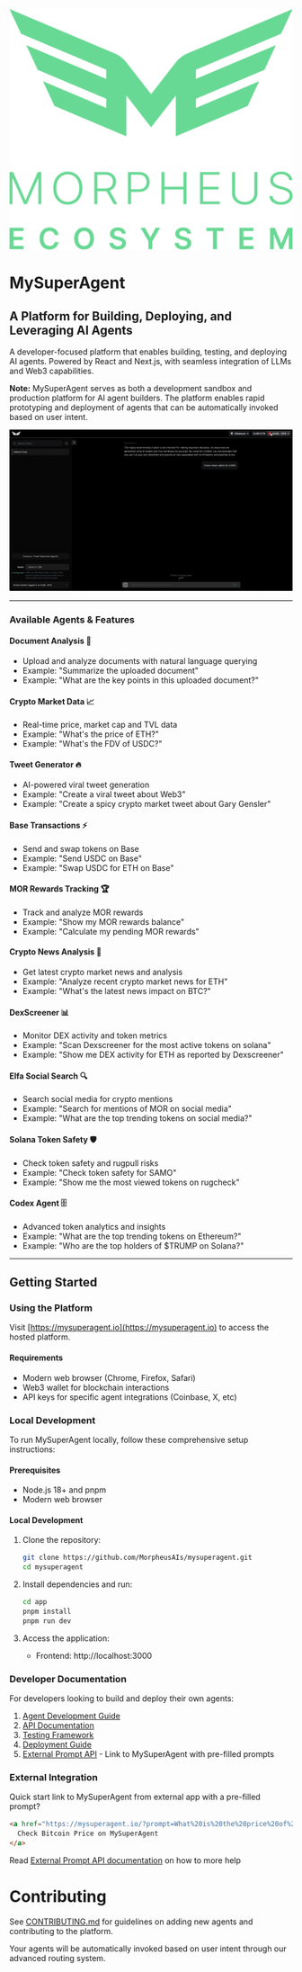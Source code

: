 ![morpheus ecosystem](static/morpheus-ecosystem@3x_green.png)

# MySuperAgent

## A Platform for Building, Deploying, and Leveraging AI Agents

A developer-focused platform that enables building, testing, and deploying AI agents. Powered by React and Next.js, with seamless integration of LLMs and Web3 capabilities.

**Note:** MySuperAgent serves as both a development sandbox and production platform for AI agent builders. The platform enables rapid prototyping and deployment of agents that can be automatically invoked based on user intent.

![UI](static/demo.gif)

---

### Available Agents & Features

#### Document Analysis 📄

- Upload and analyze documents with natural language querying
- Example: "Summarize the uploaded document"
- Example: "What are the key points in this uploaded document?"

#### Crypto Market Data 📈

- Real-time price, market cap and TVL data
- Example: "What's the price of ETH?"
- Example: "What's the FDV of USDC?"

#### Tweet Generator 🔥

- AI-powered viral tweet generation
- Example: "Create a viral tweet about Web3"
- Example: "Create a spicy crypto market tweet about Gary Gensler"

#### Base Transactions ⚡

- Send and swap tokens on Base
- Example: "Send USDC on Base"
- Example: "Swap USDC for ETH on Base"

#### MOR Rewards Tracking 🏆

- Track and analyze MOR rewards
- Example: "Show my MOR rewards balance"
- Example: "Calculate my pending MOR rewards"

#### Crypto News Analysis 📰

- Get latest crypto market news and analysis
- Example: "Analyze recent crypto market news for ETH"
- Example: "What's the latest news impact on BTC?"

#### DexScreener 📊

- Monitor DEX activity and token metrics
- Example: "Scan Dexscreener for the most active tokens on solana"
- Example: "Show me DEX activity for ETH as reported by Dexscreener"

#### Elfa Social Search 🔍

- Search social media for crypto mentions
- Example: "Search for mentions of MOR on social media"
- Example: "What are the top trending tokens on social media?"

#### Solana Token Safety 🛡️

- Check token safety and rugpull risks
- Example: "Check token safety for SAMO"
- Example: "Show me the most viewed tokens on rugcheck"

#### Codex Agent 🗄️

- Advanced token analytics and insights
- Example: "What are the top trending tokens on Ethereum?"
- Example: "Who are the top holders of $TRUMP on Solana?"

---

## Getting Started

### Using the Platform

Visit [https://mysuperagent.io](https://mysuperagent.io) to access the hosted platform.

#### Requirements

- Modern web browser (Chrome, Firefox, Safari)
- Web3 wallet for blockchain interactions
- API keys for specific agent integrations (Coinbase, X, etc)

### Local Development

To run MySuperAgent locally, follow these comprehensive setup instructions:

#### Prerequisites

- Node.js 18+ and pnpm
- Modern web browser

#### Local Development

1. Clone the repository:

   ```bash
   git clone https://github.com/MorpheusAIs/mysuperagent.git
   cd mysuperagent
   ```

2. Install dependencies and run:

   ```bash
   cd app
   pnpm install
   pnpm run dev
   ```

3. Access the application:
   - Frontend: http://localhost:3000

### Developer Documentation

For developers looking to build and deploy their own agents:

1. [Agent Development Guide](docs/agent-development-guide.md)
2. [API Documentation](docs/available-apis-guide.md)
3. [Testing Framework](docs/testing-framework-guide.md)
4. [Deployment Guide](docs/deployment-guide.md)
5. [External Prompt API](app/docs/external-prompt-api.md) - Link to MySuperAgent with pre-filled prompts

### External Integration

Quick start link to MySuperAgent from external app with a pre-filled prompt?

```html
<a href="https://mysuperagent.io/?prompt=What%20is%20the%20price%20of%20Bitcoin%3F">
  Check Bitcoin Price on MySuperAgent
</a>
```

Read [External Prompt API documentation](app/docs/external-prompt-api.md) on how
to more help

# Contributing

See [CONTRIBUTING.md](CONTRIBUTING.md) for guidelines on adding new agents and contributing to the platform.

Your agents will be automatically invoked based on user intent through our advanced routing system.
